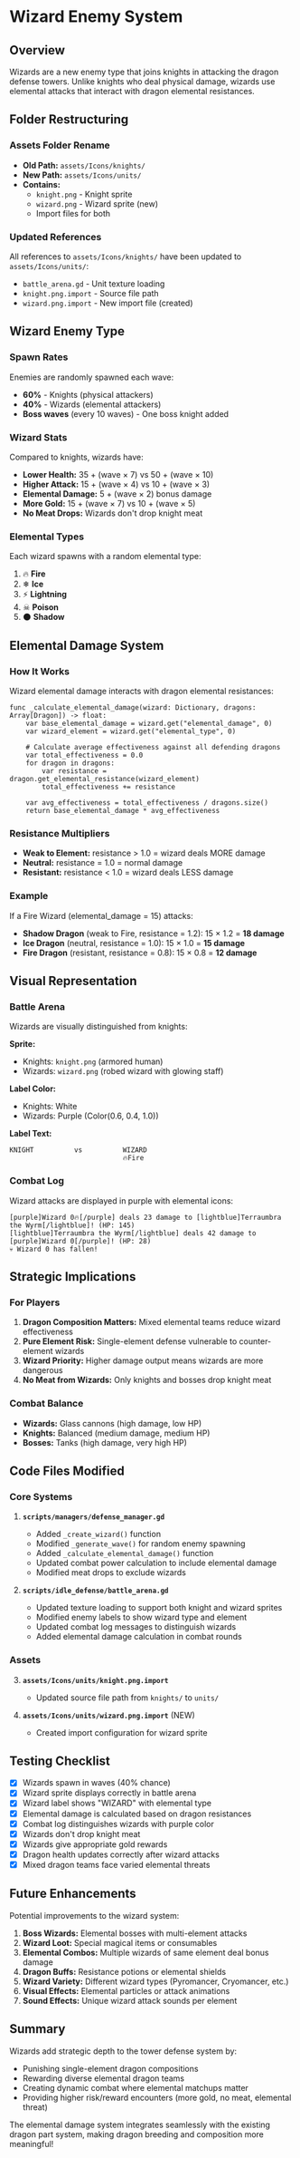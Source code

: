 # Wizard Enemy System

## Overview
Wizards are a new enemy type that joins knights in attacking the dragon defense towers. Unlike knights who deal physical damage, wizards use elemental attacks that interact with dragon elemental resistances.

## Folder Restructuring

### Assets Folder Rename
- **Old Path:** `assets/Icons/knights/`
- **New Path:** `assets/Icons/units/`
- **Contains:**
  - `knight.png` - Knight sprite
  - `wizard.png` - Wizard sprite (new)
  - Import files for both

### Updated References
All references to `assets/Icons/knights/` have been updated to `assets/Icons/units/`:
- `battle_arena.gd` - Unit texture loading
- `knight.png.import` - Source file path
- `wizard.png.import` - New import file (created)

## Wizard Enemy Type

### Spawn Rates
Enemies are randomly spawned each wave:
- **60%** - Knights (physical attackers)
- **40%** - Wizards (elemental attackers)
- **Boss waves** (every 10 waves) - One boss knight added

### Wizard Stats
Compared to knights, wizards have:
- **Lower Health:** 35 + (wave × 7) vs 50 + (wave × 10)
- **Higher Attack:** 15 + (wave × 4) vs 10 + (wave × 3)
- **Elemental Damage:** 5 + (wave × 2) bonus damage
- **More Gold:** 15 + (wave × 7) vs 10 + (wave × 5)
- **No Meat Drops:** Wizards don't drop knight meat

### Elemental Types
Each wizard spawns with a random elemental type:
1. 🔥 **Fire**
2. ❄ **Ice**
3. ⚡ **Lightning**
4. ☠ **Poison**
5. 🌑 **Shadow**

## Elemental Damage System

### How It Works
Wizard elemental damage interacts with dragon elemental resistances:

```gdscript
func _calculate_elemental_damage(wizard: Dictionary, dragons: Array[Dragon]) -> float:
    var base_elemental_damage = wizard.get("elemental_damage", 0)
    var wizard_element = wizard.get("elemental_type", 0)
    
    # Calculate average effectiveness against all defending dragons
    var total_effectiveness = 0.0
    for dragon in dragons:
        var resistance = dragon.get_elemental_resistance(wizard_element)
        total_effectiveness += resistance
    
    var avg_effectiveness = total_effectiveness / dragons.size()
    return base_elemental_damage * avg_effectiveness
```

### Resistance Multipliers
- **Weak to Element:** resistance > 1.0 = wizard deals MORE damage
- **Neutral:** resistance = 1.0 = normal damage
- **Resistant:** resistance < 1.0 = wizard deals LESS damage

### Example
If a Fire Wizard (elemental_damage = 15) attacks:
- **Shadow Dragon** (weak to Fire, resistance = 1.2): 15 × 1.2 = **18 damage**
- **Ice Dragon** (neutral, resistance = 1.0): 15 × 1.0 = **15 damage**
- **Fire Dragon** (resistant, resistance = 0.8): 15 × 0.8 = **12 damage**

## Visual Representation

### Battle Arena
Wizards are visually distinguished from knights:

**Sprite:**
- Knights: `knight.png` (armored human)
- Wizards: `wizard.png` (robed wizard with glowing staff)

**Label Color:**
- Knights: White
- Wizards: Purple (Color(0.6, 0.4, 1.0))

**Label Text:**
```
KNIGHT          vs          WIZARD
                            🔥Fire
```

### Combat Log
Wizard attacks are displayed in purple with elemental icons:

```
[purple]Wizard 0🔥[/purple] deals 23 damage to [lightblue]Terraumbra the Wyrm[/lightblue]! (HP: 145)
[lightblue]Terraumbra the Wyrm[/lightblue] deals 42 damage to [purple]Wizard 0[/purple]! (HP: 28)
💀 Wizard 0 has fallen!
```

## Strategic Implications

### For Players
1. **Dragon Composition Matters:** Mixed elemental teams reduce wizard effectiveness
2. **Pure Element Risk:** Single-element defense vulnerable to counter-element wizards
3. **Wizard Priority:** Higher damage output means wizards are more dangerous
4. **No Meat from Wizards:** Only knights and bosses drop knight meat

### Combat Balance
- **Wizards:** Glass cannons (high damage, low HP)
- **Knights:** Balanced (medium damage, medium HP)
- **Bosses:** Tanks (high damage, very high HP)

## Code Files Modified

### Core Systems
1. **`scripts/managers/defense_manager.gd`**
   - Added `_create_wizard()` function
   - Modified `_generate_wave()` for random enemy spawning
   - Added `_calculate_elemental_damage()` function
   - Updated combat power calculation to include elemental damage
   - Modified meat drops to exclude wizards

2. **`scripts/idle_defense/battle_arena.gd`**
   - Updated texture loading to support both knight and wizard sprites
   - Modified enemy labels to show wizard type and element
   - Updated combat log messages to distinguish wizards
   - Added elemental damage calculation in combat rounds

### Assets
3. **`assets/Icons/units/knight.png.import`**
   - Updated source file path from `knights/` to `units/`

4. **`assets/Icons/units/wizard.png.import`** (NEW)
   - Created import configuration for wizard sprite

## Testing Checklist

- [x] Wizards spawn in waves (40% chance)
- [x] Wizard sprite displays correctly in battle arena
- [x] Wizard label shows "WIZARD" with elemental type
- [x] Elemental damage is calculated based on dragon resistances
- [x] Combat log distinguishes wizards with purple color
- [x] Wizards don't drop knight meat
- [x] Wizards give appropriate gold rewards
- [x] Dragon health updates correctly after wizard attacks
- [x] Mixed dragon teams face varied elemental threats

## Future Enhancements

Potential improvements to the wizard system:
1. **Boss Wizards:** Elemental bosses with multi-element attacks
2. **Wizard Loot:** Special magical items or consumables
3. **Elemental Combos:** Multiple wizards of same element deal bonus damage
4. **Dragon Buffs:** Resistance potions or elemental shields
5. **Wizard Variety:** Different wizard types (Pyromancer, Cryomancer, etc.)
6. **Visual Effects:** Elemental particles or attack animations
7. **Sound Effects:** Unique wizard attack sounds per element

## Summary

Wizards add strategic depth to the tower defense system by:
- Punishing single-element dragon compositions
- Rewarding diverse elemental dragon teams
- Creating dynamic combat where elemental matchups matter
- Providing higher risk/reward encounters (more gold, no meat, elemental threat)

The elemental damage system integrates seamlessly with the existing dragon part system, making dragon breeding and composition more meaningful!

